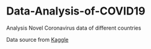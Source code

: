 # Data-Analysis-of-COVID19
Analysis Novel Coronavirus data of different countries

Data source from [Kaggle](https://www.kaggle.com/sudalairajkumar/novel-corona-virus-2019-dataset/data)
